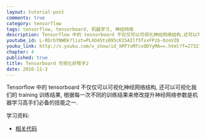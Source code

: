```yaml
---
layout: tutorial-post
comments: true
category: tensorflow
tags: tensorflow, tensorboard, 机器学习, 神经网络
description: Tensorflow 中的 tensorboard 不仅仅可以可视化神经网络结构,还可以可视化我们的 training 训练结果,根据每一次不同的训练结果来修改提升神经网络参数是机器学习高手们必备的技能之一.
youtube_id: L-RDrbYNWDk?list=PLXO45tsB95cKI5AIlf5TxxFPzb-0zeVZ8
youku_link: http://v.youku.com/v_show/id_XMTYxMTcxODYyMA==.html?f=27327189&o=1
chapter: 4
published: true
title: Tensorboard 可视化好帮手2
date: 2016-11-3
---
```


Tensorflow 中的 tensorboard 不仅仅可以可视化神经网络结构,
还可以可视化我们的 training 训练结果,
根据每一次不同的训练结果来修改提升神经网络参数是机器学习高手们必备的技能之一.

学习资料:
  * [相关代码](https://github.com/MorvanZhou/tutorials/tree/master/tensorflowTUT/tf15_tensorboard)